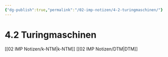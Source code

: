 ```yaml
---
{"dg-publish":true,"permalink":"/02-imp-notizen/4-2-turingmaschinen/"}
---
```


# 4.2 Turingmaschinen
[[02 IMP Notizen/k-NTM|k-NTM]]
[[02 IMP Notizen/DTM|DTM]]

